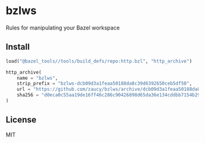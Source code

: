 # bzlws

Rules for manipulating your Bazel workspace

## Install

```python
load("@bazel_tools//tools/build_defs/repo:http.bzl", "http_archive")

http_archive(
    name = "bzlws",
    strip_prefix = "bzlws-dcb09d3a1feaa50188da8c39d6392650ceb5df50",
    url = "https://github.com/zaucy/bzlws/archive/dcb09d3a1feaa50188da8c39d6392650ceb5df50.zip",
    sha256 = "d0eca0c55aa19de16ff46c286c90426898d65da36e134cddbb7154b29d8d4514",
)
```

## License

MIT
